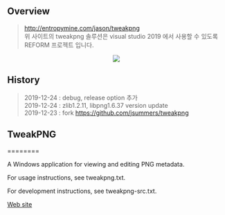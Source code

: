 ## Overview
 > http://entropymine.com/jason/tweakpng <br>
 위 사이트의 tweakpng 솔루션은 visual studio 2019 에서 사용할 수 있도록 REFORM 프로젝트 입니다.

<center><img src="https://github.com/cepiloth/tweakpng/blob/master/samples/overview.png"></center>

## History
 > 2019-12-24 : debug, release option 추가<br>
 > 2019-12-24 : zlib1.2.11, libpng1.6.37 version update<br>
 > 2019-12-23 : fork https://github.com/jsummers/tweakpng <br>
 

## TweakPNG
========

A Windows application for viewing and editing PNG metadata.

For usage instructions, see tweakpng.txt.

For development instructions, see tweakpng-src.txt.

[Web site](http://entropymine.com/jason/tweakpng/)

